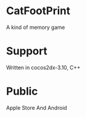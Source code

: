 # CatFootPrint
A kind of memory game  
# Support
Written in cocos2dx-3.10, C++
# Public
Apple Store And Android
